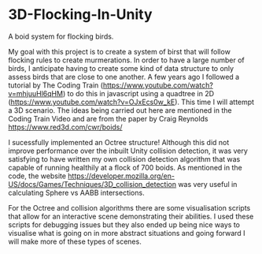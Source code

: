 # 3D-Flocking-In-Unity
A boid system for flocking birds.

My goal with this project is to create a system of birst that will follow flocking rules to create murmerations. In order to have a large number of birds, I anticipate having to create some kind of data structure to only assess birds that are close to one another. A few years ago I followed a tutorial by The Coding Train (https://www.youtube.com/watch?v=mhjuuHl6qHM) to do this in javascript using a quadtree in 2D (https://www.youtube.com/watch?v=OJxEcs0w_kE). This time I will attempt a 3D scenario. The ideas being carried out here are mentioned in the Coding Train Video and are from the paper by Craig Reynolds https://www.red3d.com/cwr/boids/

I sucessfully implemented an Octree structure! Although this did not improve performance over the inbuilt Unity collision detection, it was very satisfying to have written my own collision detection algorithm that was capable of running healthily at a flock of 700 boids. As mentioned in the code, the website https://developer.mozilla.org/en-US/docs/Games/Techniques/3D_collision_detection was very useful in calculating Sphere vs AABB intersections.

For the Octree and collision algorithms there are some visualisation scripts that allow for an interactive scene demonstrating their abilities. I used these scripts for debugging issues but they also ended up being nice ways to visualise what is going on in more abstract situations and going forward I will make more of these types of scenes.
